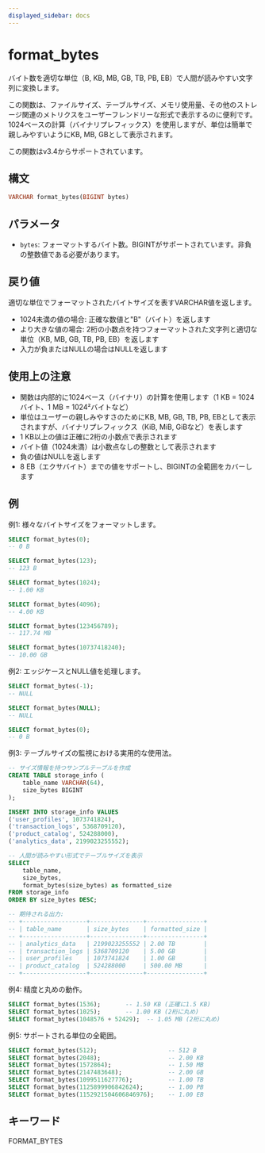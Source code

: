 ```yaml
---
displayed_sidebar: docs
---
```


# format_bytes

バイト数を適切な単位（B, KB, MB, GB, TB, PB, EB）で人間が読みやすい文字列に変換します。

この関数は、ファイルサイズ、テーブルサイズ、メモリ使用量、その他のストレージ関連のメトリクスをユーザーフレンドリーな形式で表示するのに便利です。1024ベースの計算（バイナリプレフィックス）を使用しますが、単位は簡単で親しみやすいようにKB, MB, GBとして表示されます。

この関数はv3.4からサポートされています。

## 構文

```Haskell
VARCHAR format_bytes(BIGINT bytes)
```

## パラメータ

- `bytes`: フォーマットするバイト数。BIGINTがサポートされています。非負の整数値である必要があります。

## 戻り値

適切な単位でフォーマットされたバイトサイズを表すVARCHAR値を返します。

- 1024未満の値の場合: 正確な数値と"B"（バイト）を返します
- より大きな値の場合: 2桁の小数点を持つフォーマットされた文字列と適切な単位（KB, MB, GB, TB, PB, EB）を返します
- 入力が負またはNULLの場合はNULLを返します

## 使用上の注意

- 関数は内部的に1024ベース（バイナリ）の計算を使用します（1 KB = 1024バイト、1 MB = 1024²バイトなど）
- 単位はユーザーの親しみやすさのためにKB, MB, GB, TB, PB, EBとして表示されますが、バイナリプレフィックス（KiB, MiB, GiBなど）を表します
- 1 KB以上の値は正確に2桁の小数点で表示されます
- バイト値（1024未満）は小数点なしの整数として表示されます
- 負の値はNULLを返します
- 8 EB（エクサバイト）までの値をサポートし、BIGINTの全範囲をカバーします

## 例

例1: 様々なバイトサイズをフォーマットします。

```sql
SELECT format_bytes(0);
-- 0 B

SELECT format_bytes(123);
-- 123 B

SELECT format_bytes(1024);
-- 1.00 KB

SELECT format_bytes(4096);
-- 4.00 KB

SELECT format_bytes(123456789);
-- 117.74 MB

SELECT format_bytes(10737418240);
-- 10.00 GB
```

例2: エッジケースとNULL値を処理します。

```sql
SELECT format_bytes(-1);
-- NULL

SELECT format_bytes(NULL);
-- NULL

SELECT format_bytes(0);
-- 0 B
```

例3: テーブルサイズの監視における実用的な使用法。

```sql
-- サイズ情報を持つサンプルテーブルを作成
CREATE TABLE storage_info (
    table_name VARCHAR(64),
    size_bytes BIGINT
);

INSERT INTO storage_info VALUES
('user_profiles', 1073741824),
('transaction_logs', 5368709120),
('product_catalog', 524288000),
('analytics_data', 2199023255552);

-- 人間が読みやすい形式でテーブルサイズを表示
SELECT 
    table_name,
    size_bytes,
    format_bytes(size_bytes) as formatted_size
FROM storage_info
ORDER BY size_bytes DESC;

-- 期待される出力:
-- +------------------+---------------+----------------+
-- | table_name       | size_bytes    | formatted_size |
-- +------------------+---------------+----------------+
-- | analytics_data   | 2199023255552 | 2.00 TB        |
-- | transaction_logs | 5368709120    | 5.00 GB        |
-- | user_profiles    | 1073741824    | 1.00 GB        |
-- | product_catalog  | 524288000     | 500.00 MB      |
-- +------------------+---------------+----------------+
```

例4: 精度と丸めの動作。

```sql
SELECT format_bytes(1536);       -- 1.50 KB (正確に1.5 KB)
SELECT format_bytes(1025);       -- 1.00 KB (2桁に丸め)
SELECT format_bytes(1048576 + 52429);  -- 1.05 MB (2桁に丸め)
```

例5: サポートされる単位の全範囲。

```sql
SELECT format_bytes(512);                    -- 512 B
SELECT format_bytes(2048);                   -- 2.00 KB  
SELECT format_bytes(1572864);                -- 1.50 MB
SELECT format_bytes(2147483648);             -- 2.00 GB
SELECT format_bytes(1099511627776);          -- 1.00 TB
SELECT format_bytes(1125899906842624);       -- 1.00 PB
SELECT format_bytes(1152921504606846976);    -- 1.00 EB
```

## キーワード

FORMAT_BYTES